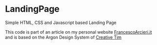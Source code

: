 # LandingPage
Simple HTML, CSS and Javascript based Landing Page

This code is part of an article on my personal website <a href="https://www.FrancescoArcieri.it">FrancescoArcieri.it</a> and is
based on the Argon Design System of <a href="https://www.creative-tim.com">Creative Tim </a>

